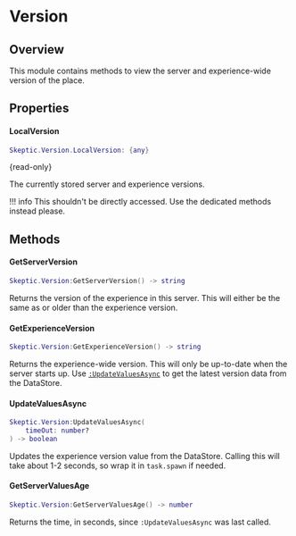 # Version

## Overview

This module contains methods to view the server and experience-wide version of the place. 

## Properties

#### LocalVersion
```lua
Skeptic.Version.LocalVersion: {any}
```

{read-only}

The currently stored server and experience versions. 

!!! info
    This shouldn't be directly accessed. Use the dedicated methods instead please.

## Methods

#### GetServerVersion
```lua
Skeptic.Version:GetServerVersion() -> string
```

Returns the version of the experience in this server. This will either be the same as or older than the experience version.

#### GetExperienceVersion
```lua
Skeptic.Version:GetExperienceVersion() -> string
```

Returns the experience-wide version. This will only be up-to-date when the server starts up. Use [`:UpdateValuesAsync`](#updatevaluesasync) to get the latest version data from the DataStore.

#### UpdateValuesAsync
```lua
Skeptic.Version:UpdateValuesAsync(
    timeOut: number?
) -> boolean
```

Updates the experience version value from the DataStore. Calling this will take about 1-2 seconds, so wrap it in `task.spawn` if needed.

#### GetServerValuesAge
```lua
Skeptic.Version:GetServerValuesAge() -> number
```

Returns the time, in seconds, since `:UpdateValuesAsync` was last called.